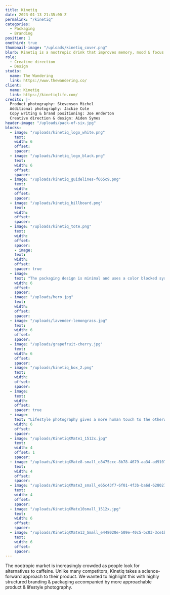```yaml
---
title: Kinetiq
date: 2023-01-13 21:35:00 Z
permalink: "/kinetiq"
categories:
  - Packaging
  - Branding
position: 1
onethird: true
thumbnail-image: "/uploads/kinetiq_cover.png"
blurb: Kinetiq is a nootropic drink that improves memory, mood & focus.
role:
  - Creative direction
  - Design
studio:
  name: The Wandering
  link: https://www.thewandering.co/
client:
  name: Kinetiq
  link: https://kinetiqlife.com/
credits: |-
  Product photography: Stevenson Michel
  Additional photography: Jackie Cole
  Copy writing & brand positioning: Joe Anderton
  Creative direction & design: Aiden Symes
header-image: "/uploads/pack-of-six.jpg"
blocks:
  - image: "/uploads/kinetiq_logo_white.png"
    text:
    width: 6
    offset:
    spacer:
  - image: "/uploads/kinetiq_logo_black.png"
    text:
    width: 6
    offset:
    spacer:
  - image: "/uploads/kinetiq_guidelines-f665c9.png"
    text:
    width:
    offset:
    spacer:
  - image: "/uploads/kinetiq_billboard.png"
    text:
    width:
    offset:
    spacer:
  - image: "/uploads/kinetiq_tote.png"
    text:
    width:
    offset:
    spacer:
    - image:
    text:
    width:
    offset:
    spacer: true
  - image:
    text: "The packaging design is minimal and uses a color blocked system to stand out on the shelf."
    width: 6
    offset:
    spacer:
  - image: "/uploads/hero.jpg"
    text:
    width:
    offset:
    spacer:
  - image: "/uploads/lavender-lemongrass.jpg"
    text:
    width: 6
    offset:
    spacer:
  - image: "/uploads/grapefruit-cherry.jpg"
    text:
    width: 6
    offset:
    spacer:
  - image: "/uploads/kinetiq_box_2.png"
    text:
    width:
    offset:
    spacer:
  - image:
    text:
    width:
    offset:
    spacer: true
  - image:
    text: "Lifestyle photography gives a more human touch to the otherwise stark branding."
    width: 6
    offset:
    spacer:
  - image: "/uploads/KinetiqXMate1_1512x.jpg"
    text:
    width: 4
    offset: 1
    spacer:
  - image: "/uploads/KinetiqXMate8-small_e8475ccc-8b78-4679-aa34-ad9107430311.png"
    text:
    width: 4
    offset:
    spacer:
  - image: "/uploads/KinetiqXMate3_small_e65c43f7-6f01-4f3b-ba6d-628027f71c64_1512x.jpg"
    text:
    width: 4
    offset:
    spacer:
  - image: "/uploads/KinetiqXMate10small_1512x.jpg"
    text:
    width: 6
    offset:
    spacer:
  - image: "/uploads/KinetiqXMate13_Small_e448020e-509e-40c5-bc03-3ce1b918c61d_1512x.jpg"
    text:
    width: 6
    offset:
    spacer:
---
```


The nootropic market is increasingly crowded as people look for alternatives to caffeine. Unlike many competitors, Kinetiq takes a science-forward approach to their product. We wanted to highlight this with highly structured branding & packaging accompanied by more approachable product & lifestyle photography.
